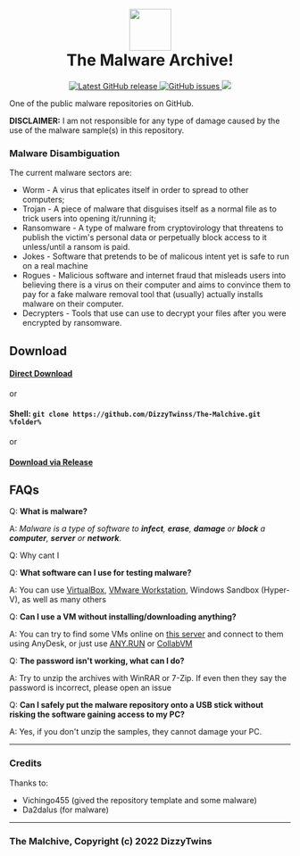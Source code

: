 <h1 align="center">
  <br>
  <img src=https://img.icons8.com/fluency/nuclear width="75">
  <br>
  The Malware Archive!
  <br>
</h1>
<p align="center">
<a href="https://github.com/DizzyTwinss/The-Malchive/releases/tag/Malware">
<img alt="Latest GitHub release" src="https://img.shields.io/github/release/Vichingo455/MalwareDatabase.svg?style=flat-square" />
</a>
<a href="https://github.com/DizzyTwinss/The-Malchive/issues">
<img src="https://img.shields.io/github/issues-raw/Vichingo455/MalwareDatabase.svg?style=flat-square&logo=github&logoColor=white"
alt="GitHub issues">
 </a>
<a href=https://github.com/DizzyTwinss/The-Malchive/pulse><img src=https://img.shields.io/github/repo-size/Vichingo455/MalwareDatabase?style=flat-square&logo=GitHub&logoColor=white&color=ff8f00></a>
  
One of the public malware repositories on GitHub.

**DISCLAIMER:** I am not responsible for any type of damage caused by the use of the malware sample(s) in this repository.

### Malware Disambiguation
The current malware sectors are:
- Worm - A virus that eplicates itself in order to spread to other computers;
- Trojan - A piece of malware that disguises itself as a normal file as to trick users into opening it/running it;
- Ransomware - A type of malware from cryptovirology that threatens to publish the victim's personal data or perpetually block access to it unless/until a ransom is paid.
- Jokes - Software that pretends to be of malicous intent yet is safe to run on a real machine
- Rogues - Malicious software and internet fraud that misleads users into believing there is a virus on their computer and aims to convince them to pay for a fake malware removal tool that (usually) actually installs malware on their computer.
- Decrypters - Tools that use can use to decrypt your files after you were encrypted by ransomware.

## Download

#### [Direct Download](https://github.com/DizzyTwinss/The-Malchive/releases/download/Malware/The.Malware.Archive.7z)

or

#### Shell: `git clone https://github.com/DizzyTwinss/The-Malchive.git %folder%`

or

#### [Download via Release](https://github.com/DizzyTwinss/The-Malchive/releases/tag/Malware)

## FAQs
Q: **What is malware?**

A: *Malware is a type of software to **infect**, **erase**, **damage** or **block** a **computer**, **server** or **network***.

Q: Why cant I 

Q: **What software can I use for testing malware?**

A: You can use [VirtualBox](https://virtualbox.org), [VMware Workstation](https://www.vmware.com/it/products/workstation-pro.html), Windows Sandbox (Hyper-V), as well as many others

Q: **Can I use a VM without installing/downloading anything?**

A: You can try to find some VMs online on [this server](https://discord.gg/AhWGYbwcc4) and connect to them using AnyDesk, or just use [ANY.RUN](https://app.any.run) or [CollabVM](https://computernewb.com/collab-vm/)

Q: **The password isn't working, what can I do?**

A: Try to unzip the archives with WinRAR or 7-Zip. If even then they say the password is incorrect, please open an issue

Q: **Can I safely put the malware repository onto a USB stick without risking the software gaining access to my PC?**

A: Yes, if you don't unzip the samples, they cannot damage your PC.

---

### Credits
Thanks to:
- Vichingo455 (gived the repository template and some malware)
- Da2dalus (for malware)

---

### The Malchive, Copyright (c) 2022 DizzyTwins
